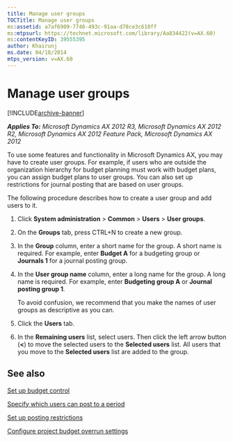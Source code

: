 ```yaml
---
title: Manage user groups
TOCTitle: Manage user groups
ms:assetid: a7af6909-7748-493c-91aa-d78ce3c618ff
ms:mtpsurl: https://technet.microsoft.com/library/Aa834422(v=AX.60)
ms:contentKeyID: 39555395
author: Khairunj
ms.date: 04/18/2014
mtps_version: v=AX.60
---
```


# Manage user groups 


[!INCLUDE[archive-banner](includes/archive-banner.md)]


_**Applies To:** Microsoft Dynamics AX 2012 R3, Microsoft Dynamics AX 2012 R2, Microsoft Dynamics AX 2012 Feature Pack, Microsoft Dynamics AX 2012_

To use some features and functionality in Microsoft Dynamics AX, you may have to create user groups. For example, if users who are outside the organization hierarchy for budget planning must work with budget plans, you can assign budget plans to user groups. You can also set up restrictions for journal posting that are based on user groups.

The following procedure describes how to create a user group and add users to it.

1.  Click **System administration** \> **Common** \> **Users** \> **User groups**.

2.  On the **Groups** tab, press CTRL+N to create a new group.

3.  In the **Group** column, enter a short name for the group. A short name is required. For example, enter **Budget A** for a budgeting group or **Journals 1** for a journal posting group.

4.  In the **User group name** column, enter a long name for the group. A long name is required. For example, enter **Budgeting group A** or **Journal posting group 1**.
    
    To avoid confusion, we recommend that you make the names of user groups as descriptive as you can.

5.  Click the **Users** tab.

6.  In the **Remaining users** list, select users. Then click the left arrow button (**\<**) to move the selected users to the **Selected users** list. All users that you move to the **Selected users** list are added to the group.

## See also

[Set up budget control](set-up-budget-control.md)

[Specify which users can post to a period](specify-which-users-can-post-to-a-period.md)

[Set up posting restrictions](set-up-posting-restrictions.md)

[Configure project budget overrun settings](configure-project-budget-overrun-settings.md)

  


